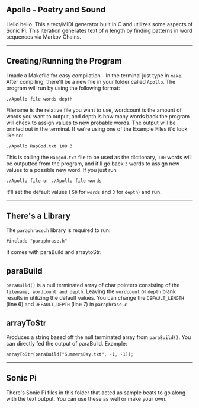 
## Apollo - Poetry and Sound

Hello hello. This a text/MIDI generator built in C and utilizes some aspects of Sonic Pi.
This iteration generates text of *n* length by finding patterns in word sequences via Markov Chains. 

------------------ 
## Creating/Running the Program

I made a Makefile for easy compilation - In the terminal just type in ``` make ```. After compiling, there'll be a new file in your folder called ```Apollo```. The program will run by using the following format:
```
./Apollo file words depth
```
Filename is the relative file you want to use, wordcount is the amount of words you want to output, and depth is how many words back the program will check to assign values to new probable words. The output will be printed out in the terminal.
If we're using one of the Example Files it'd look like so:
```
./Apollo RapGod.txt 100 3
```
This is calling the ```Rapgod.txt``` file to be used as the dictionary, ```100``` words will be outputted from the program, and it'll go back ```3``` words to assign new values to a possible new word. 
If you just run 
```
./Apollo file or ./Apollo file words
```
it'll set the default values ( ```50``` for ```words``` and ```3``` for ```depth```) and run. 

----------------------
## There's a Library 

The ```paraphrace.h``` library is required to run:
```
#include "paraphrase.h"
```
It comes with paraBuild and arraytoStr:

## paraBuild

```paraBuild()``` is a null terminated array of char pointers consisting of the ```filename, wordcount and depth```. Leaving the ```wordcount``` or ```depth``` blank results in utilizing the default values. You can change the ```DEFAULT_LENGTH``` (line 6) and ```DEFAULT_DEPTH``` (line 7) in ```paraphrase.c```

## arrayToStr
Produces a string based off the null terminated array from ```paraBuild()```. You can directly fed the output of paraBuild.
Example:

```
arrayToStr(paraBuild("SummersDay.txt", -1, -1));
```
----------------
## Sonic Pi

There's Sonic Pi files in this folder that acted as sample beats to go along with the text output. You can use these as well or make your own.
